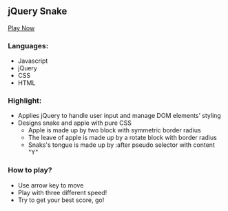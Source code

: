 ## jQuery Snake

[Play Now][live]

[live]: https://chiaowenlin075.github.io/Snake

### Languages:
- Javascript
- jQuery
- CSS
- HTML

### Highlight:
- Applies jQuery to handle user input and manage DOM elements’ styling
- Designs snake and apple with pure CSS
  - Apple is made up by two block with symmetric border radius
  - The leave of apple is made up by a rotate block with border radius
  - Snaks's tongue is made up by :after pseudo selector with content "Y"

### How to play?
- Use arrow key to move
- Play with three different speed!
- Try to get your best score, go!
